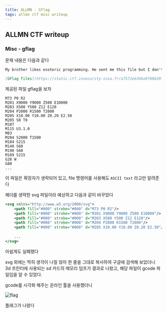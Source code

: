 ```yaml
---
title: ALLMN - Gflag
tags: allmn ctf misc writeup
---
```

## ALLMN CTF writeup
### Misc - gflag

문제 내용은 다음과 같다
```markdown
My brother likes esoteric programming. He sent me this file but I don't see what it is for. Could you help me ?

[GFlag files](https://static.ctf.insecurity-insa.fr/a7572eb34ba9700b39f1ba7f5869bf301b67d406.tar.gz)
```
제공된 파일 gflag을 보자
```
M73 P0 R2
M201 X9000 Y9000 Z500 E10000
M203 X500 Y500 Z12 E120
M204 P2000 R1500 T2000
M205 X10.00 Y10.00 Z0.20 E2.50
M205 S0 T0
M107
M115 U3.1.0
M83
M204 S2000 T1500
M104 S215
M140 S60
M190 S60
M109 S215
G28 W
G80
...
```
이 파일은 확장자가 생략되어 있고, file 명령어를 사용해도 ``ASCII text`` 라고만 알려준다

헤더를 생략한 svg 파일이라 예상하고 다음과 같이 바꾸었다
```svg
<svg xmlns="http://www.w3.org/2000/svg">
    <path fill="#000" stroke="#000" d="M73 P0 R2"/>
    <path fill="#000" stroke="#000" d="M201 X9000 Y9000 Z500 E10000"/>
    <path fill="#000" stroke="#000" d="M203 X500 Y500 Z12 E120"/>
    <path fill="#000" stroke="#000" d="M204 P2000 R1500 T2000"/>
    <path fill="#000" stroke="#000" d="M205 X10.00 Y10.00 Z0.20 E2.50"/>
    
    ...
</svg>
``` 
아쉽게도 실패했다

svg 외에는 딱히 생각이 나질 않아 한 줄을 그대로 복사하여 구글에 검색해 보았더니
3d 프린터에 사용되는 sd 카드의 메모리 덤프가 결과로 나왔고,
해당 파일이 gcode 파일임을 알 수 있었다.

gcode를 시각화 해주는 온라인 툴을 사용했더니

![flag](/sparta/assets/images/allmn_gflg_flag.PNG)

플래그가 나왔다




